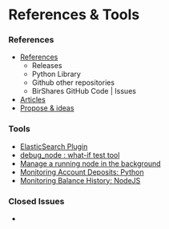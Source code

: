 # References & Tools

### References
- [References](/developers/references_tools/references.md#references)
   - Releases
   - Python Library
   - Github other repositories
   - BirShares GitHub Code | Issues
- [Articles](/developers/references_tools/tech_articles.md#articles)
- [Propose & ideas](/developers/references_tools/bsip_funding.md#businesses-developers-and-business-developers)

### Tools   
- [ElasticSearch Plugin](/developers/references_tools/elastic_search_plugin.md#elasticsearch-plugin)
- [debug_node : what-if test tool](/developers/references_tools/debug_node_whatif_test.md#debug_node--what-if-test-tool)
- [Manage a running node in the background](/developers/references_tools/manage_node_gun_screen.md#manage-a-running-node-in-the-background)
- [Monitoring Account Deposits: Python](/developers/references_tools/monitoring_python.md#monitoring-account-deposits---python)
- [Monitoring Balance History: NodeJS](/developers/references_tools/monitoring_nodejs.md#monitoring-the-balance-history---nodejs)

### Closed Issues

- 
